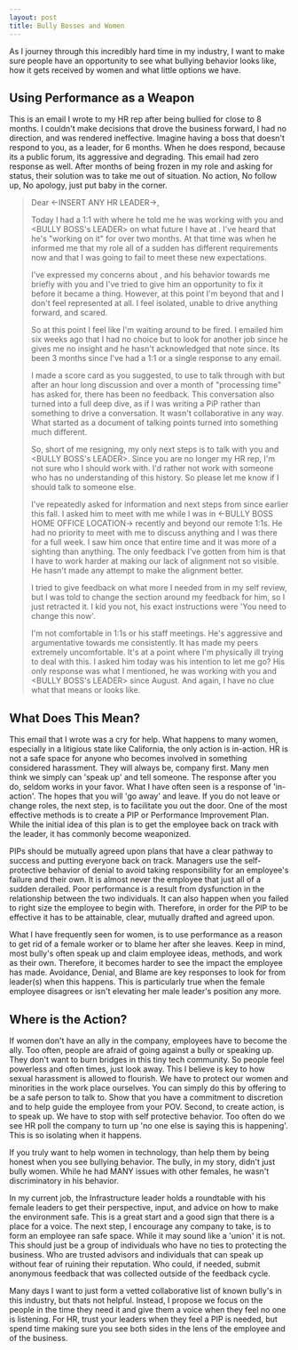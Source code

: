 ```yaml
---
layout: post
title: Bully Bosses and Women
---
```

As I journey through this incredibly hard time in my industry, I want to make sure people have an opportunity to see what bullying behavior looks like, how it gets received by women and what little options we have.

<meta name="twitter:title" content="Bully Bosses and Women"/>
<meta name="twitter:image" content="https://s-media-cache-ak0.pinimg.com/736x/98/f3/1d/98f31d9df0c26673a8ca7f5bd901c309.jpg">
<meta name="twitter:url" content="https://blog.pennyblack.io"/>
<meta name="twitter:card" content="summary"/>
<meta name="twitter:description" content="Using an example from my own experience with bullying, this is a call to show why its important everyone takes a stand.">
<meta property="og:url"  content="http://blog.pennyblack.io"/>
<meta property="og:type" content ="article"/>
<meta property="og:title" content="Bully Bosses and Women">
<meta property="og:description" content="Using an example from my own experience with bullying, this is a call to show why its important everyone takes a stand.">
<meta property="og:image" content="https://s-media-cache-ak0.pinimg.com/736x/98/f3/1d/98f31d9df0c26673a8ca7f5bd901c309.jpg">
<meta property="og:image:width" content="750"/>
<meta property="og:image:height" content="875"/>


Using Performance as a Weapon
---
This is an email I wrote to my HR rep after being bullied for close to 8 months. I couldn't make decisions that drove the business forward, I had no direction, and was rendered ineffective. Imagine having a boss that doesn't respond to you, as a leader, for 6 months. When he does respond, because its a public forum, its aggressive and degrading. This email had zero response as well. After months of being frozen in my role and asking for status, their solution was to take me out of situation. No action, No follow up, No apology, just put baby in the corner.

>Dear <-INSERT ANY HR LEADER->,
>
>Today I had a 1:1 with <BULLY BOSS> where he told me he was working with you and <BULLY BOSS's LEADER> on what future I have at <ANY TECH COMPANY>. I've heard that he's "working on it" for over two months.  At that time was when he informed me that my role all of a sudden has different requirements now and that I was going to fail to meet these new expectations.
>
>I've expressed my concerns about <BULLY BOSS>, and his behavior towards me briefly with you and I've tried to give him an opportunity to fix it before it became a thing. However, at this point I'm beyond that and I don't feel represented at all. I feel isolated, unable to drive anything forward, and scared.
>
>So at this point I feel like I'm waiting around to be fired. I emailed him six weeks ago that I had no choice but to look for another job since he gives me no insight and he hasn't acknowledged that note since. Its been 3 months since I've had a 1:1 or a single response to any email.
>
>I made a score card as you suggested, to use to talk through with <BULLY BOSS> but after an hour long discussion and over a month of "processing time" <BULLY BOSS> has asked for, there has been no feedback.  This conversation also turned into a full deep dive, as if I was writing a PiP rather than something to drive a conversation. It wasn't collaborative in any way. What started as a document of talking points turned into something much different.
>
>So, short of me resigning, my only next steps is to talk with you and <BULLY BOSS's LEADER>. Since you are no longer my HR rep, I'm not sure who I should work with. I'd rather not work with someone who has no understanding of this history. So please let me know if I should talk to someone else.
>
>I've repeatedly asked for information and next steps from <BULLY BOSS> since earlier this fall.  I asked him to meet with me while I was in <-BULLY BOSS HOME OFFICE LOCATION-> recently and beyond our remote 1:1s. He had no priority to meet with me to discuss anything and I was there for a full week. I saw him once that entire time and it was more of a sighting than anything. The only feedback I've gotten from him is that I have to work harder at making our lack of alignment not so visible. He hasn't made any attempt to make the alignment better.
>
>I tried to give feedback on what more I needed from <BULLY BOSS> in my self review, but I was told to change the section around my feedback for him, so I just retracted it. I kid you not, his exact instructions were 'You need to change this now'.
>
>I'm not comfortable in 1:1s or his staff meetings. He's aggressive and argumentative towards me consistently. It has made my peers extremely uncomfortable. It's at a point where I'm physically ill trying to deal with this. I asked him today was his intention to let me go? His only response was what I mentioned, he was working with you and <BULLY BOSS's LEADER> since August. And again, I have no clue what that means or looks like.

What Does This Mean?
---
This email that I wrote was a cry for help. What happens to many women, especially in a litigious state like California, the only action is in-action. HR is not a safe space for anyone who becomes involved in something considered harassment. They will always be, company first. Many men think we simply can 'speak up' and tell someone. The response after you do, seldom works in your favor. What I have often seen is a response of 'in-action'. The hopes that you will 'go away' and leave. If you do not leave or change roles, the next step, is to facilitate you out the door. One of the most effective methods is to create a PIP or Performance Improvement Plan. While the initial idea of this plan is to get the employee back on track with the leader, it has commonly become weaponized.

PIPs should be mutually agreed upon plans that have a clear pathway to success and putting everyone back on track. Managers use the self-protective behavior of denial to avoid taking responsibility for an employee's failure and their own. It is almost never the employee that just all of a sudden derailed. Poor performance is a result from dysfunction in the relationship between the two individuals. It can also happen when you failed to right size the employee to begin with. Therefore, in order for the PIP to be effective it has to be attainable, clear, mutually drafted and agreed upon.

What I have frequently seen for women, is to use performance as a reason to get rid of a female worker or to blame her after she leaves. Keep in mind, most bully's often speak up and claim employee ideas, methods, and work as their own. Therefore, it becomes harder to see the impact the employee has made. Avoidance, Denial, and Blame are key responses to look for from leader(s) when this happens. This is particularly true when the female employee disagrees or isn't elevating her male leader's position any more.

Where is the Action?
---
If women don't have an ally in the company, employees have to become the ally. Too often, people are afraid of going against a bully or speaking up. They don't want to burn bridges in this tiny tech community. So people feel powerless and often times, just look away. This I believe is key to how sexual harassment is allowed to flourish. We have to protect our women and minorities in the work place ourselves. You can simply do this by offering to be a safe person to talk to. Show that you have a commitment to discretion and to help guide the employee from your POV. Second, to create action, is to speak up. We have to stop with self protective behavior. Too often do we see HR poll the company to turn up 'no one else is saying this is happening'. This is so isolating when it happens.

If you truly want to help women in technology, than help them by being honest when you see bullying behavior. The bully, in my story, didn't just bully women. While he had MANY issues with other females, he wasn't discriminatory in his behavior.

In my current job, the Infrastructure leader holds a roundtable with his female leaders to get their perspective, input, and advice on how to make the environment safe. This is a great start and a good sign that there is a place for a voice. The next step, I encourage any company to take, is to form an employee ran safe space. While it may sound like a 'union' it is not. This should just be a group of individuals who have no ties to protecting the business. Who are trusted advisors and individuals that can speak up without fear of ruining their reputation. Who could, if needed, submit anonymous feedback that was collected outside of the feedback cycle.

Many days I want to just form a vetted collaborative list of known bully's in this industry, but thats not helpful. Instead, I propose we focus on the people in the time they need it and give them a voice when they feel no one is listening.  For HR, trust your leaders when they feel a PIP is needed, but spend time making sure you see both sides in the lens of the employee and of the business.

<script>
  (function(i,s,o,g,r,a,m){i['GoogleAnalyticsObject']=r;i[r]=i[r]||function(){
  (i[r].q=i[r].q||[]).push(arguments)},i[r].l=1*new Date();a=s.createElement(o),
  m=s.getElementsByTagName(o)[0];a.async=1;a.src=g;m.parentNode.insertBefore(a,m)
  })(window,document,'script','https://www.google-analytics.com/analytics.js','ga');

  ga('create', 'UA-100773782-2', 'auto');
  ga('send', 'pageview');

</script>
